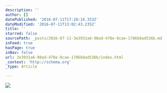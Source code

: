 ```yaml
---
description: ''
author: []
datePublished: '2016-07-11T17:20:16.353Z'
dateModified: '2016-07-11T13:02:43.235Z'
title: ''
starred: false
sourcePath: _posts/2016-07-11-3e3931a6-98ad-478e-8cae-1786b8ad536b.md
inFeed: true
hasPage: true
inNav: false
url: 3e3931a6-98ad-478e-8cae-1786b8ad536b/index.html
_context: 'http://schema.org'
_type: Article

---
```

![](https://the-grid-user-content.s3-us-west-2.amazonaws.com/6098aee2-9d8a-4a8d-a3ab-7567f268d0fa.jpg)